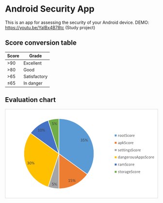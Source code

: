 # Android Security App

This is an app for assessing the security of your Android device.
DEMO: https://youtu.be/YaIBx4B78tc
(Study project)

## Score conversion table

|Score|Grade|
|-----|-----|
|>90	|Excellent|
|>80	|Good|
|>65	|Satisfactory|
|≤65	|In danger|

## Evaluation chart
<img src="https://github.com/VladislavPVI/AndroidSecurityApp/blob/master/graph.png" />
